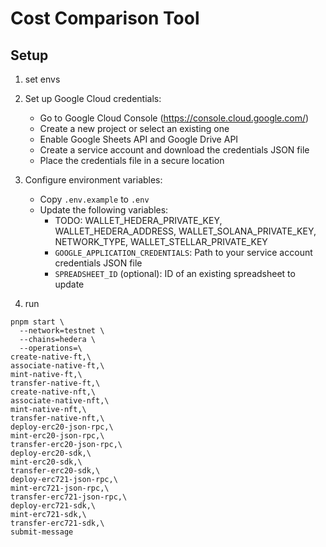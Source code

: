 # Cost Comparison Tool
## Setup
1. set envs

1. Set up Google Cloud credentials:
   - Go to Google Cloud Console (https://console.cloud.google.com/)
   - Create a new project or select an existing one
   - Enable Google Sheets API and Google Drive API
   - Create a service account and download the credentials JSON file
   - Place the credentials file in a secure location

2. Configure environment variables:
   - Copy `.env.example` to `.env`
   - Update the following variables:
     - TODO: WALLET_HEDERA_PRIVATE_KEY, WALLET_HEDERA_ADDRESS, WALLET_SOLANA_PRIVATE_KEY, NETWORK_TYPE, WALLET_STELLAR_PRIVATE_KEY
     - `GOOGLE_APPLICATION_CREDENTIALS`: Path to your service account credentials JSON file
     - `SPREADSHEET_ID` (optional): ID of an existing spreadsheet to update

2. run 
```
pnpm start \
  --network=testnet \
  --chains=hedera \
  --operations=\
create-native-ft,\
associate-native-ft,\
mint-native-ft,\
transfer-native-ft,\
create-native-nft,\
associate-native-nft,\
mint-native-nft,\
transfer-native-nft,\
deploy-erc20-json-rpc,\
mint-erc20-json-rpc,\
transfer-erc20-json-rpc,\
deploy-erc20-sdk,\
mint-erc20-sdk,\
transfer-erc20-sdk,\
deploy-erc721-json-rpc,\
mint-erc721-json-rpc,\
transfer-erc721-json-rpc,\
deploy-erc721-sdk,\
mint-erc721-sdk,\
transfer-erc721-sdk,\
submit-message

```